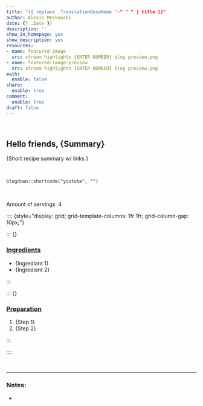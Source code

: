 ```yaml
---
title: "{{ replace .TranslationBaseName "-" " " | title }}"
author: Alexis Meskowski
date: {{ .Date }}
description: ''
show_in_homepage: yes
show_description: yes
resources:
- name: featured-image
  src: stream highlights {ENTER NUMBER} blog preview.png
- name: featured-image-preview
  src: stream highlights {ENTER NUMBER} blog preview.png
math:
  enable: false
share:
  enable: true
comment:
  enable: true
draft: false
---
```


<!-- Featured Image: 780x234 -->
<!-- Links: [](){target="_blank"} -->

<br>

## Hello friends, {Summary}

{Short recipe summary w/ links }

<br>

```{r, echo=FALSE}
blogdown::shortcode("youtube", "")
```

<br>

Amount of servings: 4

:::: {style="display: grid; grid-template-columns: 1fr 1fr; grid-column-gap: 10px;"}

::: {}

### <u>Ingredients</u>

- {Ingrediant 1}
- {Ingrediant 2}

::: 

::: {}

### <u>Preparation</u> 

1. {Step 1}
1. {Step 2}

:::

::::

<br>

---

### Notes:

-